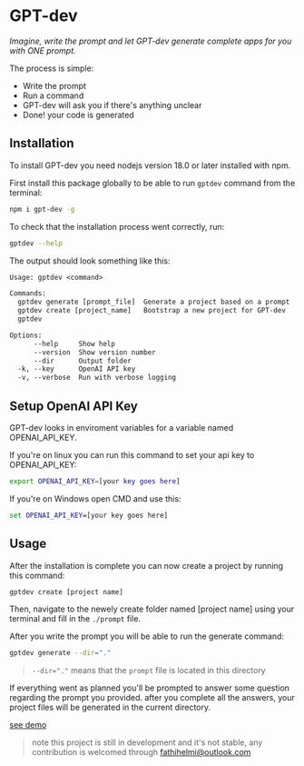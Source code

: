 # GPT-dev

*Imagine, write the prompt and let GPT-dev generate complete apps for you with ONE prompt.*

The process is simple:
- Write the prompt
- Run a command
- GPT-dev will ask you if there's anything unclear
- Done! your code is generated

## Installation
To install GPT-dev you need nodejs version 18.0 or later installed with npm.

First install this package globally to be able to run `gptdev` command from the terminal:

```bash
npm i gpt-dev -g
```

To check that the installation process went correctly, run:

```bash
gptdev --help
```
The output should look something like this:

```txt
Usage: gptdev <command>

Commands:
  gptdev generate [prompt_file]  Generate a project based on a prompt
  gptdev create [project_name]   Bootstrap a new project for GPT-dev
  gptdev                                                               [default]

Options:
      --help     Show help                                             [boolean]
      --version  Show version number                                   [boolean]
      --dir      Output folder                                          [string]
  -k, --key      OpenAI API key                                         [string]
  -v, --verbose  Run with verbose logging                              [boolean]
```

## Setup OpenAI API Key
GPT-dev looks in enviroment variables for a variable named OPENAI_API_KEY.

If you're on linux you can run this command to set your api key to OPENAI_API_KEY:

```bash
export OPENAI_API_KEY=[your key goes here]
```

If you're on Windows open CMD and use this:

```bat
set OPENAI_API_KEY=[your key goes here]
```

## Usage

After the installation is complete you can now create a project by running this command:
```bash
gptdev create [project name]
```

Then, navigate to the newely create folder named [project name] using your terminal and fill in the `./prompt` file.

After you write the prompt you will be able to run the generate command:
```bash
gptdev generate --dir="."
```
> `--dir="."` means that the `prompt` file is located in this directory

If everything went as planned you'll be prompted to answer some question regarding the prompt you provided. after you complete all the answers, your project files will be generated in the current directory.

[see demo](https://twitter.com/MrF0o/status/1675237396617609228?s=20)

> note this project is still in development and it's not stable, any contribution is welcomed through fathihelmi@outlook.com
